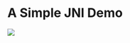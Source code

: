 # A Simple JNI Demo

![](https://sai628-github-image.oss-cn-shenzhen.aliyuncs.com/2017-11-26-JNI-Demo-preview-00.png?x-oss-process=image/resize,w_360)
